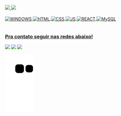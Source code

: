 <div style="display: inline-block">
  <a href="https://github.com/AtaideDev">
    <img height="160rem" src="https://github-readme-stats.vercel.app/api?username=AtaideDev&show_icons=true&theme=merko&include_all_commits=true&count_private=true"/>
  <a href="https://github.com/AtaideDev">
    <img height="160rem" src="https://github-readme-stats.vercel.app/api/top-langs/?username=AtaideDev&layout=compact&langs_count=6&theme=merko"/>
</div>
<div style="display: inline_block"><br>
  <img align="center" alt="WINDOWS" height="32" width="115" src="https://img.shields.io/badge/Windows-017AD7?style=for-the-badge&logo=windows&logoColor=white"/>
  <img align="center" alt="HTML" height="32" width="82" src="https://img.shields.io/badge/HTML5-E34F26?style=for-the-badge&logo=html5&logoColor=white">
  <img align="center" alt="CSS" height="32" width="85" src="https://img.shields.io/badge/CSS3-1572B6?style=for-the-badge&logo=css3&logoColor=white">
  <img align="center" alt="JS" height="32" width="130" src="https://img.shields.io/badge/JavaScript-F7DF1E?style=for-the-badge&logo=javascript&logoColor=black">
  <img align="center" alt="REACT" height="32" width="140" src="https://img.shields.io/badge/React_Native-20232A?style=for-the-badge&logo=react&logoColor=61DAFB"/>
  <img align="center" alt="MySQL" height="32" width="100" src="https://img.shields.io/badge/MySQL-005C84?style=for-the-badge&logo=mysql&logoColor=white"/>

</div>
<br>
 
  ### Pra contato seguir nas redes abaixo!
 
<div>
  <a href = "mailto:devataide@gmail.com"><img src="https://img.shields.io/badge/-Gmail-%23333?style=for-the-badge&logo=gmail&logoColor=white" target="_blank"></a>
  <a href="https://www.linkedin.com/in/devataide/" target="_blank"><img src="https://img.shields.io/badge/-LinkedIn-%230077B5?style=for-the-badge&logo=linkedin&logoColor=white" target="_blank"></a>
  <a href="https://instagram.com/_arthurataide_" target="_blank"><img src="https://img.shields.io/badge/-Instagram-%23E4405F?style=for-the-badge&logo=instagram&logoColor=white" target="_blank"></a>
   
  ![Snake animation](https://github.com/Ataidedev/AtaideDev/blob/output/github-contribution-grid-snake.svg)
</div>
